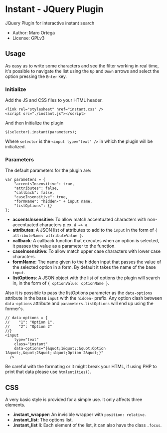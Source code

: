 # Instant - JQuery Plugin
JQuery Plugin for interactive instant search
* Author: Maro Ortega
* License: GPLv3

## Usage
As easy as to write some characters and see the filter working in real time, it's possible to navigate the list using the `Up` and `Down` arrows and select the option pressing the `Enter` key.

### Initialize
Add the JS and CSS files to your HTML header.
```
<link rel="stylesheet" href="instant.css" />
<script src="./instant.js"></script>
```
And then Initialize the plugin
```
$(selector).instant(parameters);
```
Where `selector` is the `<input type="text" />` in which the plugin will be initialized.

### Parameters
The default parameters for the plugin are:
```
var parameters = {
    "accentsInsensitive": true,
    "attributes": false,
    "callback": false,
    "caseInsensitive": true,
    "formName": "hidden-" + input name,
    "listOptions": {}
};
```
* **accentsInsensitive**: To allow match accentuated characters with non-accentuated characters p.ex. `á => a`.
* **attributes**: A JSON list of attributes to add to the `input` in the form of `{ attributeName: attributeValue }`.
* **callback**: A callback function that executes when an option is selected, it passes the value as a parameter to the function.
* **caseInsensitive**: To allow match upper case characters with lower case characters.
* **formName**: The name given to the hidden input that passes the value of the selected option in a form. By default it takes the name of the base `input`.
* **listOptions**: A JSON object with the list of options the plugin will search in, in the form of `{ optionValue: optionName }`.

Also it is possible to pass the listOptions parameter as the `data-options` attribute in the base `input` with the `hidden-` prefix.
Any option clash between `data-options` attribute and `parameters.listOptions` will end up using the former's.
```
// data-options = {
//    "1": "Option 1",
//    "2": "Option 2"
//}
<input
    type="text"
    class="instant"
    data-options="{&quot;1&quot;:&quot;Option 1&quot;,&quot;2&quot;:&quot;Option 2&quot;}"
  />
```
Be careful with the formating or it might break your HTML, if using PHP to print that data please use `htmlentities()`.

## CSS
A very basic style is provided for a simple use. It only affects three elements.
* **.instant_wrapper**: An invisible wrapper with `position: relative`.
* **.instant_list**: The options list.
* **.instant_list li**: Each element of the list, it can also  have the class `.focus`.
